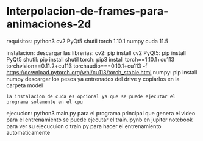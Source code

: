 # Interpolacion-de-frames-para-animaciones-2d

requisitos:
    python3
    cv2
    PyQt5
    shutil
    torch 1.10.1
    numpy
    cuda 11.5

 instalacion:
    descargar las librerias:
        cv2: pip install cv2
        PyQt5: pip install PyQt5
        shutil: pip install shutil
        torch: pip3 install torch==1.10.1+cu113 torchvision==0.11.2+cu113 torchaudio===0.10.1+cu113 -f https://download.pytorch.org/whl/cu113/torch_stable.html
        numpy: pip install numpy
    descargar los pesos ya entrenados del drive y copiarlos en la carpeta model
    
    la instalacion de cuda es opcional ya que se puede ejecutar el programa solamente en el cpu

 ejecucion:
 python3 main.py para el programa principal que genera el video
 para el entrenamiento se puede ejecutar el train.ipynb en jupiter notebook para ver su ejecucuion o 
 train.py para hacer el entrenamiento automaticamente